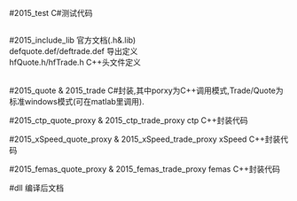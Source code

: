 ﻿#2015_test
C#测试代码
##

#2015_include_lib
官方文档(.h&.lib)<br/>
defquote.def/deftrade.def 导出定义<br/>
hfQuote.h/hfTrade.h  C++头文件定义<br/>
<br/>

#2015_quote & 2015_trade
C#封装,其中porxy为C++调用模式,Trade/Quote为标准windows模式(可在matlab里调用).
<br/>

#2015_ctp_quote_proxy & 2015_ctp_trade_proxy
ctp C++封装代码
<br/>

#2015_xSpeed_quote_proxy & 2015_xSpeed_trade_proxy
xSpeed C++封装代码
<br/>

#2015_femas_quote_proxy & 2015_femas_trade_proxy
femas C++封装代码
<br/>

#dll
编译后文档
<br/>
